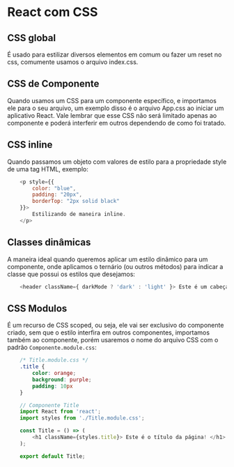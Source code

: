 # React com CSS

## CSS global

É usado para estilizar diversos elementos em comum ou fazer um reset no css, comumente usamos o arquivo index.css.

## CSS de Componente

Quando usamos um CSS para um componente específico, e importamos ele para o seu arquivo, um exemplo disso é o arquivo App.css ao iniciar um aplicativo React. Vale lembrar que esse CSS não será limitado apenas ao componente e poderá interferir em outros dependendo de como foi tratado.

## CSS inline

Quando passamos um objeto com valores de estilo para a propriedade style de uma tag HTML, exemplo:

```js
    <p style={{ 
        color: "blue", 
        padding: "20px", 
        borderTop: "2px solid black" 
    }}>
        Estilizando de maneira inline.
    </p>
```

## Classes dinâmicas

A maneira ideal quando queremos aplicar um estilo dinâmico para um componente, onde aplicamos o ternário (ou outros métodos) para indicar a classe que possui os estilos que desejamos:

```js
    <header className={ darkMode ? 'dark' : 'light' }> Este é um cabeçalho </header>
```

## CSS Modulos

É um recurso de CSS scoped, ou seja, ele vai ser exclusivo do componente criado, sem que o estilo interfira em outros componentes, importamos também ao componente, porém usaremos o nome do arquivo CSS com o padrão ```Componente.module.css```:

```css
    /* Title.module.css */
    .title {
        color: orange;
        background: purple;
        padding: 10px
    }
```

```js
    // Componente Title
    import React from 'react';
    import styles from './Title.module.css';

    const Title = () => (
        <h1 className={styles.title}> Este é o título da página! </h1>
    );

    export default Title;
```

